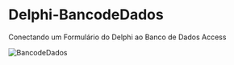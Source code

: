 # Delphi-BancodeDados
Conectando um Formulário do Delphi ao Banco de Dados Access


![BancodeDados](https://user-images.githubusercontent.com/101216376/185232740-11a3206b-e9bf-4943-8e6c-c5d4815a6af4.png)
